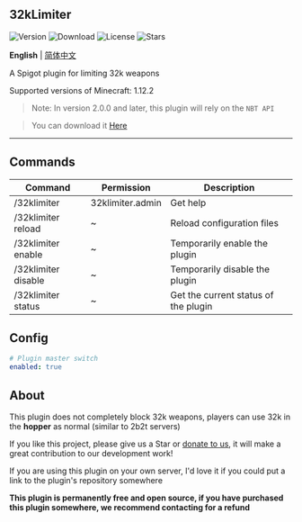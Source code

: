 32kLimiter
---
![Version](https://img.shields.io/github/v/release/GuangChen2333/32kLimiter)
![Download](https://img.shields.io/github/downloads/GuangChen2333/32kLimiter/total)
![License](https://img.shields.io/github/license/GuangChen2333/32kLimiter)
![Stars](https://img.shields.io/github/stars/GuangChen2333/32kLimiter)

**English** | [简体中文](https://github.com/GuangChen2333/32kLimiter/blob/master/README_cn.md)

A Spigot plugin for limiting 32k weapons

Supported versions of Minecraft: 1.12.2

> Note: In version 2.0.0 and later, this plugin will rely on the `NBT API`

> You can download it [Here](https://www.spigotmc.org/resources/nbt-api.7939/)
---

## Commands

| Command             | Permission       | Description                          |
|---------------------|------------------|--------------------------------------|
| /32klimiter         | 32klimiter.admin | Get help                             |
| /32klimiter reload  | ~                | Reload configuration files           |
| /32klimiter enable  | ~                | Temporarily enable the plugin        |
| /32klimiter disable | ~                | Temporarily disable the plugin       |
| /32klimiter status  | ~                | Get the current status of the plugin |

## Config

```yaml
# Plugin master switch
enabled: true
```

## About

This plugin does not completely block 32k weapons, players can use 32k in the **hopper** as normal (similar to 2b2t
servers)

If you like this project, please give us a Star or [donate to us](https://afdian.net/@GuangChen2333), it will make a
great contribution to our development work!

If you are using this plugin on your own server, I'd love it if you could put a link to the plugin's repository
somewhere

**This plugin is permanently free and open source, if you have purchased this plugin somewhere, we recommend contacting
for a refund**
